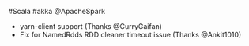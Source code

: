 #Scala #akka @ApacheSpark

* yarn-client support (Thanks @CurryGaifan)
* Fix for NamedRdds RDD cleaner timeout issue (Thanks @Ankit1010)
